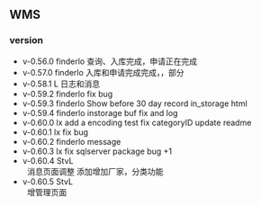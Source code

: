 ## WMS

### version
* v-0.56.0 finderlo
   查询、入库完成，申请正在完成
* v-0.57.0 finderlo
   入库和申请完成完成，，部分
* v-0.58.1 L
   日志和消息
* v-0.59.2 finderlo
   fix bug
* v-0.59.3 finderlo
   Show before 30 day record in_storage html
* v-0.59.4 finderlo
   instorage buf fix and log
* v-0.60.0 lx
   add a encoding test
   fix categoryID
   update readme
* v-0.60.1 lx
   fix bug
* v-0.60.2 finderlo
   message
* v-0.60.3 lx
   fix sqlserver package bug +1
* v-0.60.4 StvL <br/>
   &nbsp; 消息页面调整   添加增加厂家，分类功能
* v-0.60.5 StvL <br/>
     &nbsp; 增管理页面